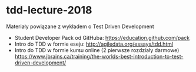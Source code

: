 # tdd-lecture-2018
Materiały powiązane z wykładem o Test Driven Development

- Student Developer Pack od GitHuba: https://education.github.com/pack
- Intro do TDD w formie eseju: http://agiledata.org/essays/tdd.html
- Intro do TDD w formie kursu online (2 pierwsze rozdziały darmowe) https://www.jbrains.ca/training/the-worlds-best-introduction-to-test-driven-development/
